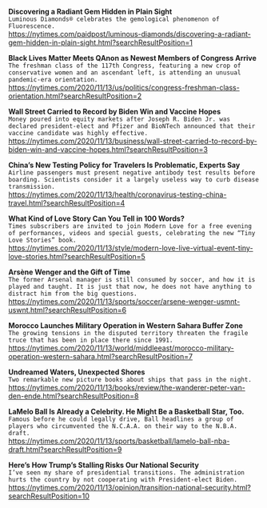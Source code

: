 **Discovering a Radiant Gem Hidden in Plain Sight**\
`Luminous Diamonds® celebrates the gemological phenomenon of Fluorescence.`\
https://nytimes.com/paidpost/luminous-diamonds/discovering-a-radiant-gem-hidden-in-plain-sight.html?searchResultPosition=1

**Black Lives Matter Meets QAnon as Newest Members of Congress Arrive**\
`The freshman class of the 117th Congress, featuring a new crop of conservative women and an ascendant left, is attending an unusual pandemic-era orientation.`\
https://nytimes.com/2020/11/13/us/politics/congress-freshman-class-orientation.html?searchResultPosition=2

**Wall Street Carried to Record by Biden Win and Vaccine Hopes**\
`Money poured into equity markets after Joseph R. Biden Jr. was declared president-elect and Pfizer and BioNTech announced that their vaccine candidate was highly effective.`\
https://nytimes.com/2020/11/13/business/wall-street-carried-to-record-by-biden-win-and-vaccine-hopes.html?searchResultPosition=3

**China’s New Testing Policy for Travelers Is Problematic, Experts Say**\
`Airline passengers must present negative antibody test results before boarding. Scientists consider it a largely useless way to curb disease transmission.`\
https://nytimes.com/2020/11/13/health/coronavirus-testing-china-travel.html?searchResultPosition=4

**What Kind of Love Story Can You Tell in 100 Words?**\
`Times subscribers are invited to join Modern Love for a free evening of performances, videos and special guests, celebrating the new “Tiny Love Stories” book.`\
https://nytimes.com/2020/11/13/style/modern-love-live-virtual-event-tiny-love-stories.html?searchResultPosition=5

**Arsène Wenger and the Gift of Time**\
`The former Arsenal manager is still consumed by soccer, and how it is played and taught. It is just that now, he does not have anything to distract him from the big questions.`\
https://nytimes.com/2020/11/13/sports/soccer/arsene-wenger-usmnt-uswnt.html?searchResultPosition=6

**Morocco Launches Military Operation in Western Sahara Buffer Zone**\
`The growing tensions in the disputed territory threaten the fragile truce that has been in place there since 1991.`\
https://nytimes.com/2020/11/13/world/middleeast/morocco-military-operation-western-sahara.html?searchResultPosition=7

**Undreamed Waters, Unexpected Shores**\
`Two remarkable new picture books about ships that pass in the night.`\
https://nytimes.com/2020/11/13/books/review/the-wanderer-peter-van-den-ende.html?searchResultPosition=8

**LaMelo Ball Is Already a Celebrity. He Might Be a Basketball Star, Too.**\
`Famous before he could legally drive, Ball headlines a group of players who circumvented the N.C.A.A. on their way to the N.B.A. draft.`\
https://nytimes.com/2020/11/13/sports/basketball/lamelo-ball-nba-draft.html?searchResultPosition=9

**Here’s How Trump’s Stalling Risks Our National Security**\
`I’ve seen my share of presidential transitions. The administration hurts the country by not cooperating with President-elect Biden.`\
https://nytimes.com/2020/11/13/opinion/transition-national-security.html?searchResultPosition=10

